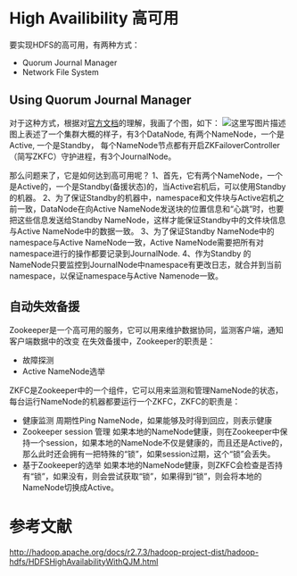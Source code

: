 # High Availibility 高可用

要实现HDFS的高可用，有两种方式：
-   Quorum Journal Manager
-   Network File System

## Using Quorum Journal Manager
对于这种方式，根据对[官方文档](http://hadoop.apache.org/docs/r2.7.3/hadoop-project-dist/hadoop-hdfs/HDFSHighAvailabilityWithQJM.html)的理解，我画了个图，如下：
![这里写图片描述](http://img.blog.csdn.net/20170405205519034?watermark/2/text/aHR0cDovL2Jsb2cuY3Nkbi5uZXQvc3Ryb25neW91bmc4OA==/font/5a6L5L2T/fontsize/400/fill/I0JBQkFCMA==/dissolve/70/gravity/SouthEast)
图上表述了一个集群大概的样子，有3个DataNode, 有两个NameNode，一个是Active, 一个是Standby， 每个NameNode节点都有开启ZKFailoverController（简写ZKFC）守护进程，有3个JournalNode。

那么问题来了，它是如何达到高可用呢？
1、首先，它有两个NameNode，一个是Active的，一个是Standby(备援状态)的，当Active宕机后，可以使用Standby的机器。
2、为了保证Standby的机器中，namespace和文件块与Active宕机之前一致，DataNode在向Active NameNode发送块的位置信息和“心跳”时，也要把这些信息发送给Standby NameNode，这样才能保证Standby中的文件块信息与Active NameNode中的数据一致。
3、为了保证Standby NameNode中的namespace与Active NameNode一致，Active NameNode需要把所有对namespace进行的操作都要记录到JournalNode.
4、作为Standby 的NameNode只要监控到JournalNode中namespace有更改日志，就合并到当前namespace，以保证namespace与Active Namenode一致。



## 自动失效备援
Zookeeper是一个高可用的服务，它可以用来维护数据协同，监测客户端，通知客户端数据中的改变
在失效备援中，Zookeeper的职责是：
- 故障探测
- Active NameNode选举

ZKFC是Zookeeper中的一个组件，它可以用来监测和管理NameNode的状态，每台运行NameNode的机器都要运行一个ZKFC，ZKFC的职责是：
- 健康监测
周期性Ping NameNode，如果能够及时得到回应，则表示健康
- Zookeeper session 管理
如果本地的NameNode健康，则在Zookeeper中保持一个session，如果本地的NameNode不仅是健康的，而且还是Active的，那么此时还会拥有一把特殊的“锁”，如果session过期，这个“锁”会丢失。
- 基于Zookeeper的选举
如果本地的NameNode健康，则ZKFC会检查是否持有“锁”，如果没有，则会尝试获取“锁”，如果得到“锁”，则会将本地的NameNode切换成Active。

# 参考文献
http://hadoop.apache.org/docs/r2.7.3/hadoop-project-dist/hadoop-hdfs/HDFSHighAvailabilityWithQJM.html